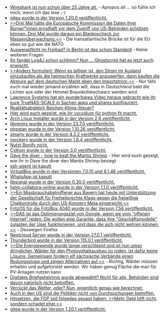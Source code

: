 * [Wireshark ist nun schon über 25 Jahre alt.](https://www.borncity.com/blog/2023/07/15/wireshark-ist-25-geworden/) - Apropos alt ... so fühle ich mich, wenn ich das lese ;-)
* [gitea wurde in der Version 1.20.0 veröffentlicht.](https://github.com/go-gitea/gitea/releases/tag/v1.20.0)
* [>>Drei Mal hätte die Europäische Kommission die Daten ihrer Bürger*innen ernsthaft vor dem Zugriff von US-Behörden schützen können. Drei Mal wurde daraus ein Blankoscheck zur Massenüberwachung.<<](https://netzpolitik.org/2023/kw-28-die-woche-als-die-usa-zum-dritten-mal-eine-lizenz-zum-ueberwachen-bekamen/) - Die transatlantische Brücke ist für die EU eben so gut wie die NATO
* [Ausweispflicht im Freibad? In Berlin ist das schon Standard](https://netzpolitik.org/2023/berlin-ausweispflicht-im-freibad-als-sicherheitstheater/) - Keine weiteren Fragen
* [Ihr fandet Log4J schon schlimm? Nun ... Ghostscript hat es jetzt auch erwischt.](https://www.linux-magazin.de/news/luecke-in-ghostscript-ermoeglicht-codeausfuehrung/)
* [>>Anders formuliert: Wenn es billiger ist, den Strom im Ausland einzukaufen als die heimischen Kraftwerke anzuwerfen, dann kaufen die Akteure auf dem deutschen Markt eben den Importstrom.<<](https://www.focus.de/klima/analyse/die-verblueffende-deutsche-strombilanz-nach-dem-atomausstieg_id_198178661.html) - Nur falls euch mal wieder jemand erzählen will, dass in Deutschland bald die Lichter aus oder der Himmel Braunkohleschwarz werden wird
* [Lawrence Systems hat ein wunderbares Video heraus gebracht wie ihr eure TrueNAS-SCALE in Sachen apps und shares konfiguriert.](https://www.youtube.com/watch?v=59NGNZ0kO04)
* [Realitätsabgleich Reichen-Klima-Steuer?](https://blog.fefe.de/?ts=9a4b484a)
* [Hier wird euch gezeigt, wie ihr vscodium für python fit macht.](https://www.freecodecamp.org/news/how-to-configure-visual-studio-code-for-python-development/)
* [Arch Linux Installer wurde in der Version 2.6 veröffentlicht.](https://www.phoronix.com/news/Archinstall-2.6)
* [librenms wurde in der Version 23.7.0 veröffentlicht.](https://github.com/librenms/librenms/releases/tag/23.7.0)
* [phpstan wurde in der Version 1.10.26 veröffentlicht.](https://github.com/phpstan/phpstan/releases/tag/1.10.26)
* [smarty wurde in der Version 4.3.2 veröffentlicht.](https://github.com/smarty-php/smarty/releases/tag/v4.3.2)
* [mockery wurde in der Version 1.6.4 veröffentlicht.](https://github.com/mockery/mockery/releases/tag/1.6.4)
* [Nutzt Bonify nicht.](https://www.kuketz-blog.de/schufa-bonify-uebermittelt-ohne-einwilligung-personenbeziehbare-daten-an-facebook-und-co/)
* [Cython wurde in der Version 3.0 veröffentlicht.](https://lwn.net/Articles/938536/)
* [Dave the diver - how to beat the Mantis Shrimp](https://www.youtube.com/watch?v=ZUafpxJHhaQ) - Hier wird euch gezeigt, wie ihr in Dave the diver den Mantis Shrimp besiegt
* [ssh-agent ist kaputt](https://blog.fefe.de/?ts=9a46efb7)
* [VirtualBox wurde in den Versionen 7.0.10 und 6.1.46 veröffentlicht.](https://www.borncity.com/blog/2023/07/19/virtualbox-7-0-10-und-6-1-46-freigegeben/)
* [WhatsApp ist kaputt](https://www.bleepingcomputer.com/news/technology/meta-confirms-whatsapp-is-down-worldwide/)
* [libsignal wurde in der Version 0.30.0 veröffentlicht.](https://github.com/signalapp/libsignal/releases/tag/v0.30.0)
* [helm-collabora-online wurde in der Version 1.1.0 veröffentlicht.](https://github.com/CollaboraOnline/online/releases/tag/helm-collabora-online-1.1.0)
* [>>Ein Missbrauchsbetroffener aus Bayern hat heute mit Unterstützung der Gesellschaft für Freiheitsrechte Klage gegen die freiwillige Chatkontrolle durch den US-Konzern Meta eingereicht.<<](https://www.patrick-breyer.de/missbrauchsbetroffener-klagt-gegen-die-chatkontrolle/)
* [FritzOS für die FritzBox 4040 wurde in der Version 7.56 veröffentlicht.](https://download.avm.de/fritzbox/fritzbox-4040/deutschland/fritz.os/info_de.txt)
* [>>DAS ist das Optimierungsziel von Google, wenn sie vom "offenen Internet" reden: Die wollen eine Garantie, dass ihre "Geschäftsmodelle" zulasten der User funktionieren, und dass die sich nicht wehren können.<<](https://blog.fefe.de/?ts=9a4452d8) - Deswegen Firefox
* [Nextcloud Server wurde in der Version 27.0.1 veröffentlicht.](https://github.com/nextcloud/server/releases/tag/v27.0.1)
* [Thunderbird wurde in der Version 115.0.1 veröffentlicht.](https://www.borncity.com/blog/2023/07/21/thunderbird-115-0-1/)
* [>>Die Energiewende wurde lange verschleppt und ist nun umso dringlicher. Wälder für den Photovoltaikausbau zu roden, ist dafür keine Lösung. Gemeinsam fordern elf sächsische Verbände einen Rodungsstopp und zeigen Alternativen auf.<<](https://sachsen.nabu.de/news/2023/33664.html) - Richtig, Wälder müssen erhalten und aufgeforstet werden. Wir haben genug Fläche die man für PV-Anlagen nutzen kann
* [Digitales Briefgeheimnis wurde abgewählt? Nicht für alle, Behörden sind davon natürlich nicht betroffen.](https://blog.fefe.de/?ts=9a452c02)
* [Verrückt das Wetter, oder? Nun, eigentlich genau wie berechnet.](https://blog.fefe.de/?ts=9a45785a)
* [Auch in den US sind die Politiker nicht von Durchsuchungen betroffen.](https://blog.fefe.de/?ts=9a457778)
* [Hinsetzen, die FDP soll folgedes gesagt haben: >>Mehr Geld hilft nicht, sondern schadet eher.<<](https://blog.fefe.de/?ts=9a457562)
* [gitea wurde in der Version 1.20.1 veröffentlicht.](https://github.com/go-gitea/gitea/releases/tag/v1.20.1)
